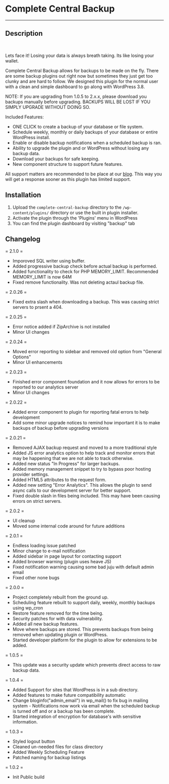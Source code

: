 # Complete Central Backup

<hr>

## Description

<br>

Lets face it! 
Losing your data is always breath taking. Its like losing your wallet.

Complete Central Backup allows for backups to be made on the fly. There are some backup plugins out right now but sometimes they just get too clunky and are hard to follow. We designed this plugin for the normal user with a clean and simple dashboard to go along with WordPress 3.8.

NOTE: If you are upgrading from 1.0.5 to 2.x.x, please download you backups manually before upgrading. BACKUPS WILL BE LOST IF YOU SIMPLY UPGRADE WITHOUT DOING SO.

Included Features:

* ONE CLICK to create a backup of your database or file system.
* Schedule weekly, monthly or daily backups of your database or entire WordPress install.
* Enable or disable backup notifications when a scheduled backup is ran.
* Ability to upgrade the plugin and or WordPress without losing any backup data.
* Download your backups for safe keeping.
* New component structure to support future features.

All support matters are recommended to be place at our <a href="http://blackbirdi.com/2012/10/25/complete-central-backup-wordpress-plugin/">blog</a>. This way you will get a response sooner as this plugin has limited support.

## Installation

1. Upload the `complete-central-backup` directory to the `/wp-content/plugins/` directory or use the built in plugin installer.
1. Activate the plugin through the 'Plugins' menu in WordPress
1. You can find the plugin dashboard by visiting "backup" tab

## Changelog

= 2.1.0 =
* Imporoved SQL writer using buffer.
* Added progressive backup check before actual backup is performed.
* Added functionality to check for PHP MEMORY_LIMIT. Recommended MEMORY_LIMIT is now 64M
* Fixed remove functionality. Was not deleting actaul backup file.

= 2.0.26 =
* Fixed extra slash when downloading a backup. This was causing strict servers to prsent a 404.

= 2.0.25 =
* Error notice added if ZipArchive is not installed
* Minor UI changes

= 2.0.24 =
* Moved error reporting to sidebar and removed old option from "General Options"
* Minor UI enhancements

= 2.0.23 =
* Finished error component foundation and it now allows for errors to be reported to our analytics server
* Minor UI changes

= 2.0.22 =
* Added error component to plugin for reporting fatal errors to help development
* Add some minor upgrade notices to remind how important it is to make backups of backup before upgrading versions

= 2.0.21 =
* Removed AJAX backup request and moved to a more traditional style
* Added JS error analytics option to help track and monitor errors that may be happening that we are not able to track otherwise.
* Added new status "In Progress" for larger backups.
* Added memory management snippet to try to bypass poor hosting provider settings.
* Added HTML5 attributes to the request form.
* Added new setting "Error Analytics". This allows the plugin to send async calls to our development server for better support.
* Fixed double slash in files being included. This may have been causing errors on strict servers.

= 2.0.2 =
* UI cleanup
* Moved some internal code around for future additions

= 2.0.1 =
* Endless loading issue patched
* Minor change to e-mail notification
* Added sidebar in page layout for contacting support
* Added browser warning (plugin uses heave JS)
* Fixed notification warning causing some bad juju with default admin email
* Fixed other none bugs

= 2.0.0 =
* Project completely rebuilt from the ground up.
* Scheduling feature rebuilt to support daily, weekly, monthly backups using wp_cron
* Restore feature removed for the time being. 
* Security patches for with data vulnerability.
* Added all new backup features.
* Move where backups are stored. This prevents backups from being removed when updating plugin or WordPress.
* Started developer platform for the plugin to allow for extensions to be added.

= 1.0.5 =
* This update was a security update which prevents direct access to raw backup data.

= 1.0.4 =
* Added Support for sites that WordPress is in a sub directory.
* Added features to make future compatibility automatic
* Change bloginfo("admin_email") in wp_mail() to fix bug in mailing system - Notifications now work via email when the scheduled backup is turned off and or a backup has been complete.
* Started integration of encryption for database's with sensitive information.

= 1.0.3 =
* Styled logout button
* Cleaned un-needed files for class directory
* Added Weekly Scheduling Feature
* Patched naming for backup listings

= 1.0.2 =
* Init Public build